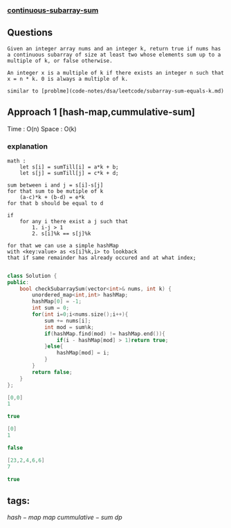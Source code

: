 ### [continuous-subarray-sum](https://leetcode.com/problems/continuous-subarray-sum/)

## Questions
```
Given an integer array nums and an integer k, return true if nums has a continuous subarray of size at least two whose elements sum up to a multiple of k, or false otherwise.

An integer x is a multiple of k if there exists an integer n such that x = n * k. 0 is always a multiple of k.

similar to [problme](code-notes/dsa/leetcode/subarray-sum-equals-k.md)
```

## Approach 1 [hash-map,cummulative-sum]

Time : O(n)
Space : O(k)

### explanation
```
math : 
    let s[i] = sumTill[i] = a*k + b;
    let s[j] = sumTill[j] = c*k + d;

sum between i and j = s[i]-s[j]
for that sum to be mutiple of k 
    (a-c)*k + (b-d) = e*k
for that b should be equal to d

if 
    for any i there exist a j such that
        1. i-j > 1
        2. s[i]%k == s[j]%k

for that we can use a simple hashMap 
with <key:value> as <s[i]%k,i> to lookback 
that if same remainder has already occured and at what index;
    
```

```cpp
class Solution {
public:
    bool checkSubarraySum(vector<int>& nums, int k) {
        unordered_map<int,int> hashMap;
        hashMap[0] = -1;
        int sum = 0;
        for(int i=0;i<nums.size();i++){
            sum += nums[i];
            int mod = sum%k;
            if(hashMap.find(mod) != hashMap.end()){
                if(i - hashMap[mod] > 1)return true;
            }else{
                hashMap[mod] = i;
            }
        }
        return false;
    }
};
``` 

```cpp
[0,0]
1

true
```

```cpp
[0]
1

false
```

```cpp
[23,2,4,6,6]
7

true
```

## tags:
$hash-map$
$map$
$cummulative-sum$
$dp$